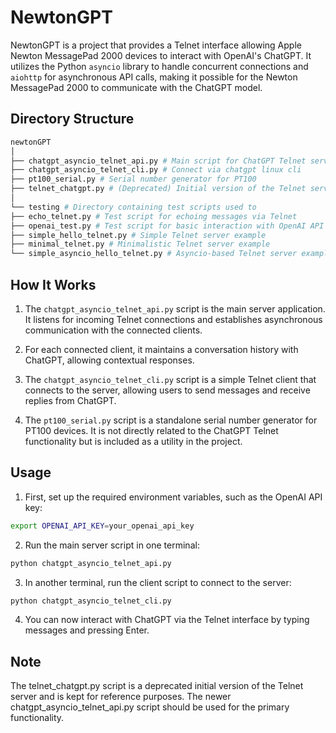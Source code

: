 # NewtonGPT

NewtonGPT is a project that provides a Telnet interface allowing Apple Newton MessagePad 2000 devices to interact with OpenAI's ChatGPT. It utilizes the Python `asyncio` library to handle concurrent connections and `aiohttp` for asynchronous API calls, making it possible for the Newton MessagePad 2000 to communicate with the ChatGPT model.

## Directory Structure

```bash
newtonGPT
│
├── chatgpt_asyncio_telnet_api.py # Main script for ChatGPT Telnet server via api
├── chatgpt_asyncio_telnet_cli.py # Connect via chatgpt linux cli
├── pt100_serial.py # Serial number generator for PT100 
├── telnet_chatgpt.py # (Deprecated) Initial version of the Telnet server
│
└── testing # Directory containing test scripts used to
├── echo_telnet.py # Test script for echoing messages via Telnet
├── openai_test.py # Test script for basic interaction with OpenAI API
├── simple_hello_telnet.py # Simple Telnet server example
├── minimal_telnet.py # Minimalistic Telnet server example
└── simple_asyncio_hello_telnet.py # Asyncio-based Telnet server example
```

## How It Works

1. The `chatgpt_asyncio_telnet_api.py` script is the main server application. It listens for incoming Telnet connections and establishes asynchronous communication with the connected clients. 

2. For each connected client, it maintains a conversation history with ChatGPT, allowing contextual responses.

3. The `chatgpt_asyncio_telnet_cli.py` script is a simple Telnet client that connects to the server, allowing users to send messages and receive replies from ChatGPT.

4. The `pt100_serial.py` script is a standalone serial number generator for PT100 devices. It is not directly related to the ChatGPT Telnet functionality but is included as a utility in the project.

## Usage

1. First, set up the required environment variables, such as the OpenAI API key:

```bash
export OPENAI_API_KEY=your_openai_api_key
```

2. Run the main server script in one terminal:

```bash
python chatgpt_asyncio_telnet_api.py
```

3. In another terminal, run the client script to connect to the server:

```bash
python chatgpt_asyncio_telnet_cli.py
```

4. You can now interact with ChatGPT via the Telnet interface by typing messages and pressing Enter.

## Note
The telnet_chatgpt.py script is a deprecated initial version of the Telnet server and is kept for reference purposes. The newer chatgpt_asyncio_telnet_api.py script should be used for the primary functionality.
